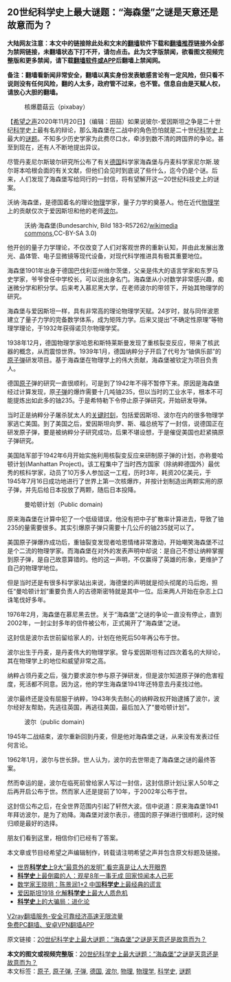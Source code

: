 <h2>20世纪科学史上最大谜题：“海森堡”之谜是天意还是故意而为？</h2> <p class="notice"><b>大陆网友注意：本文中的链接除此处和文末的<a href="https://github.com/bannedbook/fanqiang" >翻墙</a>软件下载和<a href="https://github.com/killgcd/justmysocks/blob/master/README.md">翻墙推荐</a>链接外全部为禁网链接，未翻墙状态下打不开，请勿点击。此为文字版禁闻，欲看图文视频完整版和更多禁闻，请下载<a href="https://github.com/bannedbook/fanqiang">翻墙软件或APP</a>后翻墙上禁闻网。</p><p>备注：翻墙看新闻非常安全，翻墙以真实身份发表敏感言论有一定风险，但只看不说则没有任何风险，翻的人太多，政府管不过来，也不管。信息自由是天赋人权，请放心大胆的翻墙。</b></p>  <div class="entry"> <figure><figcaption>核爆蘑菇云（pixabay）</figcaption></figure> <p>【<span class='wp_keywordlink_affiliate'><a href="https://www.soundofhope.org" title="希望之声" target="_blank">希望之声</a></span>2020年11月20日】（编辑：田喆）如果说玻尔-爱因斯坦之争是二十世纪<span class='wp_keywordlink'><a href="https://www.bannedbook.org/forum11/topic309.html" title="禁片：“科学”的棍子" target="_blank">科学</a></span>史上最有名的辩论，那么海森堡在二战中的角色恐怕就是二十世纪<a href="https://www.bannedbook.org/bnews/tag/%E7%A7%91%E5%AD%A6%E5%8F%B2/" class="st_tag internal_tag" rel="tag" title="标签 科学史 下的日志">科学史</a>上最大的<a href="https://www.bannedbook.org/bnews/tag/%E8%B0%9C%E9%A2%98/" class="st_tag internal_tag" rel="tag" title="标签 谜题 下的日志">谜题</a>。不知多少历史学家为此费尽口水，牵涉到数不清的跨国界的争论。甚至到现在，还有人不断地提出异议。</p> <p>尽管丹麦尼尔斯玻尔研究所公布了有关<a href="https://www.bannedbook.org/bnews/tag/%e5%be%b7%e5%9b%bd/" class="st_tag internal_tag" rel="tag" title="标签 德国 下的日志">德国</a>科学家海森堡与丹麦科学家尼尔斯.玻尔哥本哈根会面的有关文献，但他们会见时到底说了些什么，迄今仍是个谜。后来，人们发现了海森堡写给同行的一封信，将有望解开这一20世纪科技史上的谜案。</p> <p>沃纳·海森堡，是德国着名的理论<a href="https://www.bannedbook.org/bnews/tag/%E7%89%A9%E7%90%86/" class="st_tag internal_tag" rel="tag" title="标签 物理 下的日志">物理</a>学家，量子力学的奠基人。他在近代<a href="https://www.bannedbook.org/bnews/tag/%E7%89%A9%E7%90%86%E5%AD%A6/" class="st_tag internal_tag" rel="tag" title="标签 物理学 下的日志">物理学</a>上的贡献仅次于爱因斯坦和他的老师<a href="https://www.bannedbook.org/bnews/tag/%E6%B3%A2%E5%B0%94/" class="st_tag internal_tag" rel="tag" title="标签 波尔 下的日志">波尔</a>。</p> <figure><figcaption>沃纳·海森堡(Bundesarchiv, Bild 183-R57262/<a target="_blank" href="https://creativecommons.org/licenses/by-sa/3.0/de/deed.en">wikimedia commons,</a>CC-BY-SA 3.0)</figcaption></figure> <p>他开创的量子力学理论，不仅改变了人们对客观世界的重新认知，并由此发展出激光、晶体管、电子显微镜等现代设备，对现代科学推进具有极其重要地位。</p> <p>海森堡1901年出身于德国巴伐利亚州维尔茨堡，父亲是伟大的语言学家和东罗马史学家，爷爷曾任中学校长，可以说出身名门。海森堡从小对数学非常感兴趣，痴迷微分学和积分学。后来考入慕尼黑大学，在老师波尔的带领下，开始其物理学的研究。</p> <p>海森堡与爱因斯坦一样，具有非常高的理论物理学天赋。24岁时，就与同伴波恩建立了量子力学的完备数学体系，成为矩阵力学。后来又提出“不确定性原理”等物理学理论，于1932年获得诺贝尔物理学奖。</p>  <p>1938年12月，德国物理学家哈恩和斯特莱斯曼发现了重核裂变反应，带来了核武器的概念，从而震惊世界。1939年1月，德国纳粹分子开启了代号为“铀俱乐部”的<a href="https://www.bannedbook.org/bnews/tag/%e5%8e%9f%e5%ad%90%e5%bc%b9/" class="st_tag internal_tag" rel="tag" title="标签 原子弹 下的日志">原子弹</a>研发项目。基于海森堡在物理学上的伟大贡献，海森堡被钦定为项目负责人。</p> <p>德国<a href="https://www.bannedbook.org/bnews/tag/%E5%8E%9F%E5%AD%90/" class="st_tag internal_tag" rel="tag" title="标签 原子 下的日志">原子</a>弹的研究一直很顺利，可是到了1942年不得不暂停下来。原因是海森堡经过计算发现，原<a href="https://www.bannedbook.org/bnews/tag/%E5%AD%90%E5%BC%B9/" class="st_tag internal_tag" rel="tag" title="标签 子弹 下的日志">子弹</a>的爆炸需要十几吨铀235，但以当时的工业水平，根本不可能提炼出如此多的铀235。于是希特勒下令停止原子弹研究，开始研发导弹。</p> <p>当时正是纳粹分子屠杀犹太人的<span class='wp_keywordlink'><a href="https://www.bannedbook.org/forum2/topic151.html" title="关键时刻：李鹏日记" target="_blank">关键时刻</a></span>，包括爱因斯坦、波尔在内的很多物理学家逃亡美国。到了美国之后，爱因斯坦向罗、斯、福总统写了一封信，说德国正在研发原子弹，要是被纳粹分子研究成功，后果不堪设想，于是催促美国也赶紧搞原子弹研究。</p> <p>美国陆军部于1942年6月开始实施利用核裂变反应来研制原子弹的计划，亦称曼哈顿计划(Manhattan Project)。该工程集中了当时西方国家（除纳粹德国外）最优秀的核科学家，动员了10万多人参加这一工程，历时3年，耗资20亿美元，于1945年7月16日成功地进行了世界上第一次核爆炸，并按计划制造出两颗实用的原子弹，并先后给日本投放了两颗，随后日本投降。</p> <figure><figcaption>曼哈顿计划（Public domain)</figcaption></figure> <p>原来海森堡在计算中犯了一个低级错误，他没有把中子扩散率计算进去，导致了铀235的量需要很多。其实引爆原子弹只需要十几公斤的铀235就可以了。</p> <p>美国原子弹爆炸成功后，重铀裂变发现者哈恩情绪非常激动，开始嘲笑海森堡不过是个二流的物理学家。而海森堡在对外的发表声明中却说：是自己不想让纳粹掌握到原子弹，是自己故意算错的。他的这一声明，不仅赢得了英雄的形象，更维护了自己的物理学地位。</p>  <p>但是当时还是有很多科学家站出来说，海德堡的声明就是彻头彻尾的马后炮，担任“曼哈顿计划”重要负责人的古德斯密特就是其中一位。后来两人开始在杂志上口诛笔伐好多年。</p> <p>1976年2月，海森堡在慕尼黑去世。关于“海森堡”之谜的争论一直没有停止，直到2002年，一封尘封多年的信件被公布，正式揭开了“海森堡”之谜。</p> <p>这封信是波尔去世前留给家人的，计划在他死后50年再公布于世。</p> <p>波尔出生于丹麦，是丹麦伟大的物理学家。曾与爱因斯坦有过四次着名的大辩论，其在物理学上的地位和威望非常之高。</p> <p>纳粹占领丹麦之后，强力要求波尔参与原子弹研发，但是波尔知道原子弹的危害程度，死活都不同意。因为这，他的学生海森堡1941年还特意去丹麦找过他。</p> <p>波尔最终还是没有屈服于纳粹，1943年失去耐心的纳粹政权开始逮捕了波尔，波尔经好友帮助，先逃往英国，再逃往美国，最后加入了“曼哈顿计划”。</p>  <figure><figcaption>波尔（public domain)</figcaption></figure> <p>1945年二战结束，波尔重新回到丹麦，但是他对海森堡之谜，从来没有发表过任何言论。</p> <p>1962年1月，波尔与世长辞。世人认为，波尔的去世带走了海森堡之谜的最终答案。</p> <p>然而幸运的是，波尔在临死前曾给家人写过一封信，这封信原计划让家人50年之后再开启公布于世。然而家人还是提前了10年，于2002年公布于世。</p> <p>这封信公布之后，在全世界范围内引起了轩然大波。信中说道：原来海森堡1941年拜访波尔，是为了劝降。海森堡对波尔表示，德国的原子弹进行很顺利，这时候归顺是最好的选择。</p> <p>朋友们看到这里，相信你们已经有了答案。</p> <p>本文章或节目经希望之声编辑制作，转载请注明希望之声并包含原文标题及链接。</p>  <ul class='op-related-articles' title='相关阅读'> <li><a href='https://www.bannedbook.org/bnews/cnnews/20190806/1170183.html' target='_blank'>世界<b>科学史</b>上9大“最意外的发明” 看完真是让人大开眼界</a></li> <li><a href='https://www.bannedbook.org/bnews/funmedia/20190125/1070124.html' target='_blank'><b>科学史</b>上最倒霉的人：观星8年一事无成 回家惊闻本人已死</a></li> <li><a href='https://www.bannedbook.org/bnews/comments/20180119/887957.html' target='_blank'>数学家王晓明：陈景润1+2 中国<b>科学史</b>上最经典的谎言</a></li> <li><a href='https://www.bannedbook.org/bnews/cnnews/20171119/857872.html' target='_blank'>爱因斯坦1918 化解<b>科学史</b>上最大人质危机</a></li> <li><a href='https://www.bannedbook.org/bnews/comments/20200605/783246.html' target='_blank'><b>科学史</b>上的大骗局：进化论</a></li> </ul> <p class="texttj"> <a href="https://www.bannedbook.org/forum23/topic22702.html" target="_blank">V2ray翻墙服务-安全可靠经济高速无限流量</a><br/> <a href="https://github.com/bannedbook/fanqiang/wiki/%E7%A6%81%E9%97%BB%E7%BD%91%E5%AE%89%E5%8D%93%E7%BF%BB%E5%A2%99%E6%96%B0%E9%97%BBAPP" target="_blank">免费PC翻墙、安卓VPN翻墙APP</a></p><p>原文链接：<a class="src_link"  href="https://www.soundofhope.org/post/444676" target="_blank">20世纪科学史上最大谜题：“海森堡”之谜是天意还是故意而为？</a></p><a name='sharetosocial'></a>       <div><b>本文的图文或视频完整版</b>：<a href='https://www.bannedbook.org/bnews/comments/20201121/1434464.html'>20世纪科学史上最大谜题：“海森堡”之谜是天意还是故意而为？</a></div>  </div><!--END ENTRY--> <div class="postfooter"> <div>本文标签：<a href="https://www.bannedbook.org/bnews/tag/%E5%8E%9F%E5%AD%90/" rel="tag">原子</a>, <a href="https://www.bannedbook.org/bnews/tag/%e5%8e%9f%e5%ad%90%e5%bc%b9/" rel="tag">原子弹</a>, <a href="https://www.bannedbook.org/bnews/tag/%E5%AD%90%E5%BC%B9/" rel="tag">子弹</a>, <a href="https://www.bannedbook.org/bnews/tag/%e5%be%b7%e5%9b%bd/" rel="tag">德国</a>, <a href="https://www.bannedbook.org/bnews/tag/%E6%B3%A2%E5%B0%94/" rel="tag">波尔</a>, <a href="https://www.bannedbook.org/bnews/tag/%E7%89%A9%E7%90%86/" rel="tag">物理</a>, <a href="https://www.bannedbook.org/bnews/tag/%E7%89%A9%E7%90%86%E5%AD%A6/" rel="tag">物理学</a>, <a href="https://www.bannedbook.org/bnews/tag/%E7%A7%91%E5%AD%A6%E5%8F%B2/" rel="tag">科学史</a>, <a href="https://www.bannedbook.org/bnews/tag/%E8%B0%9C%E9%A2%98/" rel="tag">谜题</a></div>  </div><!--END POSTFOOTER--> 